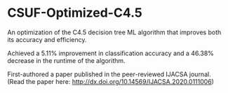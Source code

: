 # CSUF-Optimized-C4.5

An optimization of the C4.5 decision tree ML algorithm that improves both its accuracy and efficiency.

Achieved a 5.11% improvement in classification accuracy and a 46.38% decrease in the runtime of the algorithm.

First-authored a paper published in the peer-reviewed IJACSA journal. (Read the paper here: http://dx.doi.org/10.14569/IJACSA.2020.0111006)
